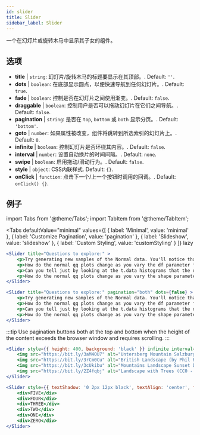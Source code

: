 ```yaml
---
id: slider 
title: Slider
sidebar_label: Slider
---
```


一个在幻灯片或旋转木马中显示其子女的组件。

## 选项

* __title__ | `string`: 幻灯片/旋转木马的标题要显示在其顶部。. Default: `''`.
* __dots__ | `boolean`: 在底部显示圆点，以便快速导航到任何幻灯片。. Default: `true`.
* __fade__ | `boolean`: 控制是否在幻灯片之间使用渐变。. Default: `false`.
* __draggable__ | `boolean`: 控制用户是否可以拖动幻灯片在它们之间导航。. Default: `false`.
* __pagination__ | `string`: 是否在 `top`, `bottom` 或 `both` 显示分页。. Default: `'bottom'`.
* __goto__ | `number`: 如果属性被改变，组件将跳转到所选索引的幻灯片上。. Default: `0`.
* __infinite__ | `boolean`: 控制幻灯片是否环绕其内容。. Default: `false`.
* __interval__ | `number`: 设置自动换片的时间间隔。. Default: `none`.
* __swipe__ | `boolean`: 启用拖动/滑动行为。. Default: `false`.
* __style__ | `object`: CSS内联样式. Default: `{}`.
* __onClick__ | `function`: 点击下一个/上一个按钮时调用的回调。. Default: `onClick() {}`.


## 例子


import Tabs from '@theme/Tabs';
import TabItem from '@theme/TabItem';

<Tabs
    defaultValue="minimal"
    values={[
        { label: 'Minimal', value: 'minimal' },
        { label: 'Customize Pagination', value: 'pagination' },
        { label: 'Slideshow', value: 'slideshow' },
        { label: 'Custom Styling', value: 'customStyling' }
    ]}
    lazy
>

<TabItem value="minimal">

```jsx live
<Slider title="Questions to explore:" >
    <p>Try generating new samples of the Normal data. You'll notice that the points don't always lie exactly on the line. This is typical variation. As you generate more random realizations of this plot you'll get better calibrated to the kind of deviation you can expect to see from this large a sample of Normal data.</p>
    <p>How do the normal qq plots change as you vary the df parameter for the t-distributed data?</p>
    <p>Can you tell just by looking at the t.data histograms that the data aren't normally distributed? Is it easier to tell from the QQ plots?</p>
    <p>How do the normal qq plots change as you vary the shape parameter in the gamma-distributed data?</p>
</Slider>
```

</TabItem>

<TabItem value="pagination">

```jsx live
<Slider title="Questions to explore:" pagination="both" dots={false} >
    <p>Try generating new samples of the Normal data. You'll notice that the points don't always lie exactly on the line. This is typical variation. As you generate more random realizations of this plot you'll get better calibrated to the kind of deviation you can expect to see from this large a sample of Normal data.</p>
    <p>How do the normal qq plots change as you vary the df parameter for the t-distributed data?</p>
    <p>Can you tell just by looking at the t.data histograms that the data aren't normally distributed? Is it easier to tell from the QQ plots?</p>
    <p>How do the normal qq plots change as you vary the shape parameter in the gamma-distributed data?</p>
</Slider>
```

:::tip
Use pagination buttons both at the top and bottom when the height of the content exceeds the browser window and requires scrolling.
:::

</TabItem>

<TabItem value="slideshow">

```jsx live
<Slider style={{ height: 400, background: 'black' }} infinite interval={2000} >
    <img src="https://bit.ly/3aM4OU7" alt="Untersberg Mountain Salzburg (by Giuseppe Milo, CC BY 3.0)" />
    <img src="https://bit.ly/3rCm0Cu" alt="British Landscape (by Phil Riley, Pixabay License)" />
    <img src="https://bit.ly/3cUkibu" alt="Mountains Landscape Sunset Dusk (Pixabay License)" />
    <img src="https://bit.ly/2Z4fqbj" alt="Landscape with Trees (CC0 - Public Domain)" /> 
</Slider>
```

</TabItem>

<TabItem value="customStyling">

```jsx live
<Slider style={{ textShadow: '0 2px 12px black', textAlign: 'center', fontSize: 90 }} infinite interval={1000} >
    <div>FIVE</div>
    <div>FOUR</div>
    <div>THREE</div>
    <div>TWO</div>
    <div>ONE</div>
    <div>ZERO</div>
</Slider>
```

</TabItem>

</Tabs>


